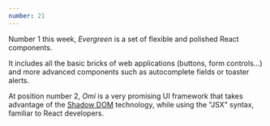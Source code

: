 ```yaml
---
number: 21
---
```


Number 1 this week, _Evergreen_ is a set of flexible and polished React components.

It includes all the basic bricks of web applications (buttons, form controls...) and more advanced components such as autocomplete fields or toaster alerts.

At position number 2, _Omi_ is a very promising UI framework that takes advantage of the [Shadow DOM](https://developers.google.com/web/fundamentals/web-components/shadowdom) technology, while using the "JSX" syntax, familiar to React developers.
